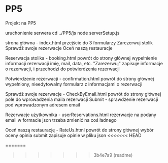 # PP5
Projekt na PP5

uruchonienie serwera
cd ../PP5/js
node serverSetup.js

strona główna - index.html
    przejście do 3 formularzy
      Zarezerwuj stolik
      Sprawdź swoje rezerwacje
      Oceń naszą restauracje

  Reserwacja stolika - booking.html
      powrót do strony głównej
      wypełnienie informacji rezerwacji
      imię, mail, data, etc.
      "Zarezerwuj" zapisuje informacje o rezerwacji, i przechodzi do 
      potwierdzenia rezerwacji

  Potwierdzenie rezerwacji - confirmation.html
      powrót do strony głównej
      wypełniony, nieedytowalny formularz z informacjami o rezerwacji

Sprawdź swoje rezerwacje - CheckByEmail.html
    powrót do strony głównej
    pole do wprowadzenia maila rezerwacji
    Submit - sprawdzenie rezerwacji pod wprowadzonym adresem email
    
Rezerwacje użytkownika - userReservations.html
  rezerwacje na podany email w formacie json
    trzeba zmienić na coś ładnego

Oceń naszą restaurację - RateUs.html
  powrót do strony głównej 
  wybór oceny
  opinia
  submit zapisuje opinie w pliku json
<<<<<<< HEAD

=======
>>>>>>> 3b4e7a9 (readme)
